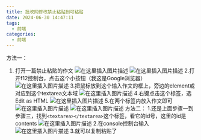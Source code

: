 ```yaml
---
title: 批改网修改禁止粘贴到可粘贴
date: 2024-06-30 14:47:11
tags:
  - 前端
categories:
  - 前端
---
```


方法一：

 1. 打开一篇禁止粘贴的作文
 	![在这里插入图片描述](https://img-blog.csdnimg.cn/20200512104436255.png)
![在这里插入图片描述](https://img-blog.csdnimg.cn/2020051210450752.png)
2.打开f12控制台，点击这个小按钮（我这是Google浏览器）
![在这里插入图片描述](https://img-blog.csdnimg.cn/2020051210463677.png)
3.把鼠标放到这个输入作文的框上，旁边的element或对应到这个textarea文本域
![在这里插入图片描述](https://img-blog.csdnimg.cn/20200512104808852.png?x-oss-process=image/watermark,type_ZmFuZ3poZW5naGVpdGk,shadow_10,text_aHR0cHM6Ly9ibG9nLmNzZG4ubmV0L2xpdWFybXlsaXU=,size_16,color_FFFFFF,t_70)
4.右键点击这个标签，选Edit as HTML
![在这里插入图片描述](https://img-blog.csdnimg.cn/2020051210513341.png?x-oss-process=image/watermark,type_ZmFuZ3poZW5naGVpdGk,shadow_10,text_aHR0cHM6Ly9ibG9nLmNzZG4ubmV0L2xpdWFybXlsaXU=,size_16,color_FFFFFF,t_70)
5.在两个标签内放入作文即可
![在这里插入图片描述](https://img-blog.csdnimg.cn/20200512105330982.png?x-oss-process=image/watermark,type_ZmFuZ3poZW5naGVpdGk,shadow_10,text_aHR0cHM6Ly9ibG9nLmNzZG4ubmV0L2xpdWFybXlsaXU=,size_16,color_FFFFFF,t_70)
![在这里插入图片描述](https://img-blog.csdnimg.cn/20200512105412527.png?x-oss-process=image/watermark,type_ZmFuZ3poZW5naGVpdGk,shadow_10,text_aHR0cHM6Ly9ibG9nLmNzZG4ubmV0L2xpdWFybXlsaXU=,size_16,color_FFFFFF,t_70)
方法二：
1.还是上面步骤一到步骤三，找到`<textarea></textarea>`这个标签，看它的id号，这里的id是contents
![在这里插入图片描述](https://img-blog.csdnimg.cn/20200512105741667.png)
2.在console控制台输入
![在这里插入图片描述](https://img-blog.csdnimg.cn/20200512105846367.png?x-oss-process=image/watermark,type_ZmFuZ3poZW5naGVpdGk,shadow_10,text_aHR0cHM6Ly9ibG9nLmNzZG4ubmV0L2xpdWFybXlsaXU=,size_16,color_FFFFFF,t_70)
3.就可以复制粘贴了

